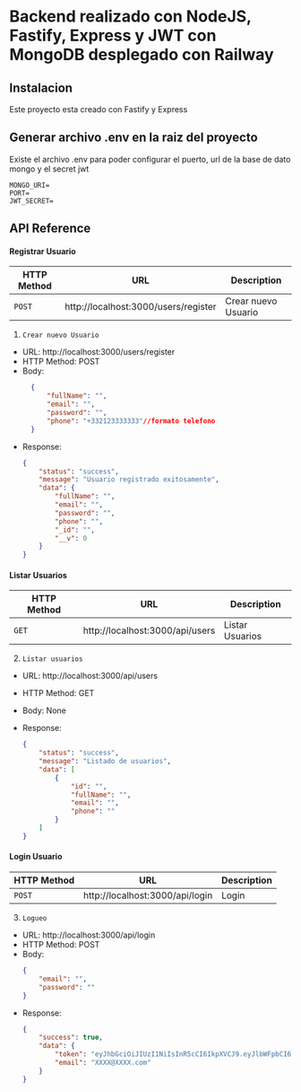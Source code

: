 # Backend realizado con NodeJS, Fastify, Express y JWT con MongoDB desplegado con Railway

## Instalacion
Este proyecto esta creado con Fastify y Express

## Generar archivo .env en la raiz del proyecto
Existe el archivo .env para poder configurar el puerto, url de la base de dato mongo y el secret jwt

```
MONGO_URI=
PORT=
JWT_SECRET=
```
## API Reference

#### Registrar Usuario  

|HTTP Method| URL                                  | Description                |
|---|--------------------------------------|----------------------------|
|`POST`| http://localhost:3000/users/register          | Crear nuevo Usuario        |

1. `Crear nuevo Usuario`
- URL: http://localhost:3000/users/register
- HTTP Method: POST
- Body:
  ````json
    {
        "fullName": "",
        "email": "",
        "password": "",
        "phone": "+332123333333"//formato telefono
    }
  ````
- Response:
    ````json
    {
        "status": "success",
        "message": "Usuario registrado exitosamente",
        "data": {
            "fullName": "",
            "email": "",
            "password": "",
            "phone": "",
            "_id": "",
            "__v": 0
        }
    }
    ````

#### Listar Usuarios

|HTTP Method| URL                                  | Description                |
|---|--------------------------------------|----------------------------|
|`GET`| http://localhost:3000/api/users          | Listar Usuarios        |

2. `Listar usuarios`
- URL: http://localhost:3000/api/users
- HTTP Method: GET
- Body: None
  
- Response:
    ````json
   {
        "status": "success",
        "message": "Listado de usuarios",
        "data": [
            {
                "id": "",
                "fullName": "",
                "email": "",
                "phone": ""
            }
        ]
    }
    ````

#### Login Usuario

|HTTP Method| URL                                  | Description                |
|---|--------------------------------------|----------------------------|
|`POST`| http://localhost:3000/api/login          | Login        |

3. `Logueo`
- URL: http://localhost:3000/api/login
- HTTP Method: POST
- Body: 
    ````json
    {
        "email": "",
        "password": ""
    }
    ````
- Response:
    ````json
    {
        "success": true,
        "data": {
            "token": "eyJhbGciOiJIUzI1NiIsInR5cCI6IkpXVCJ9.eyJlbWFpbCI6ImpjcnV6YWRvQGdtYWlsLmNvbSIsImlhdCI6MTc0MDQ2NjM2NiwiZXhwIjoxNzQwNDY5OTY2fQ.9lTzJrKOu-d22fjylrVFSFNRqvir05OVOVX_w-sN1XQ",
            "email": "XXXX@XXXX.com"
        }
    }
    ````